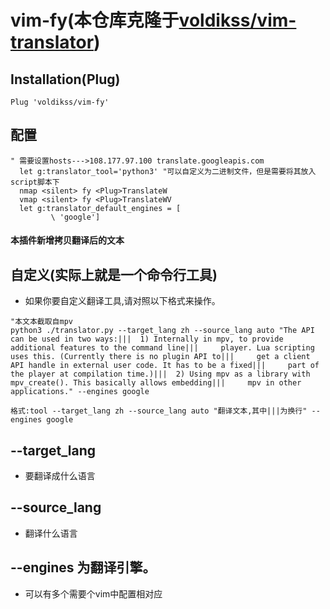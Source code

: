 # vim-fy(本仓库克隆于[voldikss/vim-translator](https://github.com/voldikss/vim-translator))
## Installation(Plug)

```
Plug 'voldikss/vim-fy'
```
## 配置
```
" 需要设置hosts--->108.177.97.100 translate.googleapis.com
  let g:translator_tool='python3' "可以自定义为二进制文件，但是需要将其放入script脚本下
  nmap <silent> fy <Plug>TranslateW
  vmap <silent> fy <Plug>TranslateWV
  let g:translator_default_engines = [
         \ 'google']
```
#### 本插件新增拷贝翻译后的文本

## 自定义(实际上就是一个命令行工具)
- 如果你要自定义翻译工具,请对照以下格式来操作。
```
"本文本截取自mpv
python3 ./translator.py --target_lang zh --source_lang auto "The API can be used in two ways:|||  1) Internally in mpv, to provide additional features to the command line|||     player. Lua scripting uses this. (Currently there is no plugin API to|||     get a client API handle in external user code. It has to be a fixed|||     part of the player at compilation time.)|||  2) Using mpv as a library with mpv_create(). This basically allows embedding|||     mpv in other applications." --engines google
```
```
格式:tool --target_lang zh --source_lang auto "翻译文本,其中|||为换行" --engines google
```
## --target_lang
- 要翻译成什么语言
## --source_lang
- 翻译什么语言
## --engines 为翻译引擎。
- 可以有多个需要个vim中配置相对应

